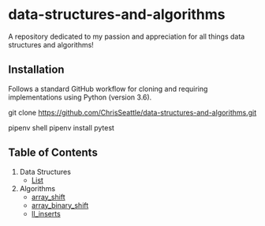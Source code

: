 # data-structures-and-algorithms
A repository dedicated to my passion and appreciation for all things data structures and algorithms!

## Installation
Follows a standard GitHub workflow for cloning and requiring implementations using Python (version 3.6).

git clone https://github.com/ChrisSeattle/data-structures-and-algorithms.git

pipenv shell
pipenv install pytest

## Table of Contents
1. Data Structures
    - [List](./data_structures/list)
2. Algorithms
    - [array_shift](./challenges/array_shift)
    - [array_binary_shift](./challenges/array_binary_search)
    - [ll_inserts](./challenges/linked_lists)

